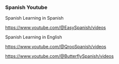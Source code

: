 
### Spanish Youtube

Spanish Learning in Spanish

https://www.youtube.com/@EasySpanish/videos

Spanish Learning in English

https://www.youtube.com/@QrooSpanish/videos

https://www.youtube.com/@ButterflySpanish/videos
